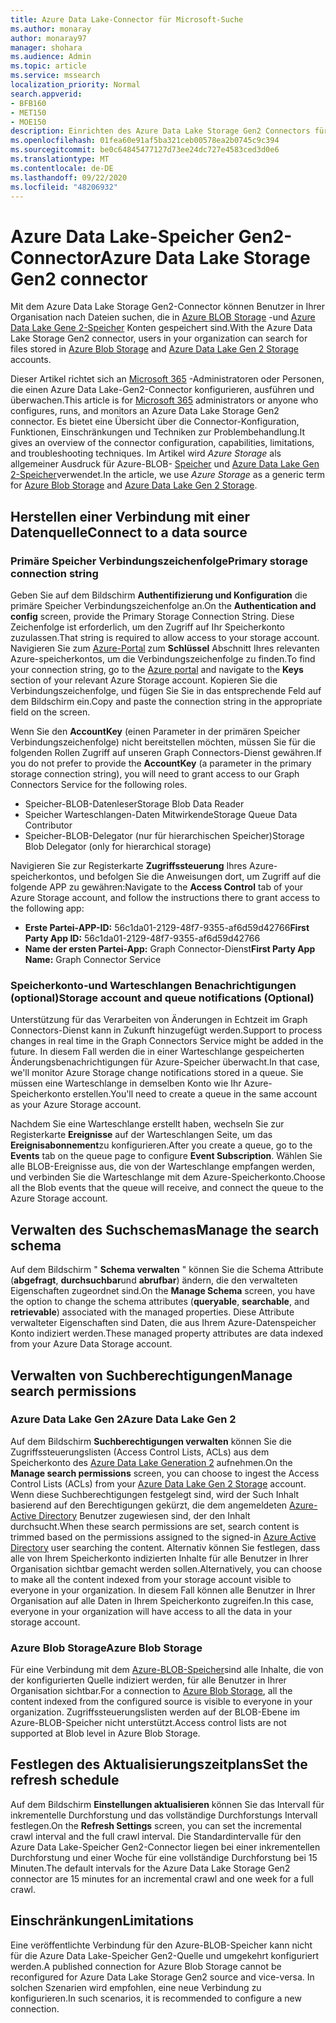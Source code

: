 ```yaml
---
title: Azure Data Lake-Connector für Microsoft-Suche
ms.author: monaray
author: monaray97
manager: shohara
ms.audience: Admin
ms.topic: article
ms.service: mssearch
localization_priority: Normal
search.appverid:
- BFB160
- MET150
- MOE150
description: Einrichten des Azure Data Lake Storage Gen2 Connectors für Microsoft Search
ms.openlocfilehash: 01fea60e91af5ba321ceb00578ea2b0745c9c394
ms.sourcegitcommit: be0c64845477127d73ee24dc727e4583ced3d0e6
ms.translationtype: MT
ms.contentlocale: de-DE
ms.lasthandoff: 09/22/2020
ms.locfileid: "48206932"
---
```

# <a name="azure-data-lake-storage-gen2-connector"></a><span data-ttu-id="c1026-103">Azure Data Lake-Speicher Gen2-Connector</span><span class="sxs-lookup"><span data-stu-id="c1026-103">Azure Data Lake Storage Gen2 connector</span></span>

<span data-ttu-id="c1026-104">Mit dem Azure Data Lake Storage Gen2-Connector können Benutzer in Ihrer Organisation nach Dateien suchen, die in [Azure BLOB Storage](https://docs.microsoft.com/azure/storage/blobs/storage-blobs-introduction) -und [Azure Data Lake Gene 2-Speicher](https://docs.microsoft.com/azure/storage/blobs/data-lake-storage-introduction) Konten gespeichert sind.</span><span class="sxs-lookup"><span data-stu-id="c1026-104">With the Azure Data Lake Storage Gen2 connector, users in your organization can search for files stored in [Azure Blob Storage](https://docs.microsoft.com/azure/storage/blobs/storage-blobs-introduction) and [Azure Data Lake Gen 2 Storage](https://docs.microsoft.com/azure/storage/blobs/data-lake-storage-introduction) accounts.</span></span>

<span data-ttu-id="c1026-105">Dieser Artikel richtet sich an [Microsoft 365](https://www.microsoft.com/microsoft-365) -Administratoren oder Personen, die einen Azure Data Lake-Gen2-Connector konfigurieren, ausführen und überwachen.</span><span class="sxs-lookup"><span data-stu-id="c1026-105">This article is for [Microsoft 365](https://www.microsoft.com/microsoft-365) administrators or anyone who configures, runs, and monitors an Azure Data Lake Storage Gen2 connector.</span></span> <span data-ttu-id="c1026-106">Es bietet eine Übersicht über die Connector-Konfiguration, Funktionen, Einschränkungen und Techniken zur Problembehandlung.</span><span class="sxs-lookup"><span data-stu-id="c1026-106">It gives an overview of the connector configuration, capabilities, limitations, and troubleshooting techniques.</span></span> <span data-ttu-id="c1026-107">Im Artikel wird *Azure Storage* als allgemeiner Ausdruck für Azure-BLOB- [Speicher](https://docs.microsoft.com/azure/storage/blobs/storage-blobs-introduction) und [Azure Data Lake Gen 2-Speicher](https://docs.microsoft.com/azure/storage/blobs/data-lake-storage-introduction)verwendet.</span><span class="sxs-lookup"><span data-stu-id="c1026-107">In the article, we use *Azure Storage* as a generic term for [Azure Blob Storage](https://docs.microsoft.com/azure/storage/blobs/storage-blobs-introduction) and [Azure Data Lake Gen 2 Storage](https://docs.microsoft.com/azure/storage/blobs/data-lake-storage-introduction).</span></span>

## <a name="connect-to-a-data-source"></a><span data-ttu-id="c1026-108">Herstellen einer Verbindung mit einer Datenquelle</span><span class="sxs-lookup"><span data-stu-id="c1026-108">Connect to a data source</span></span>
### <a name="primary-storage-connection-string"></a><span data-ttu-id="c1026-109">Primäre Speicher Verbindungszeichenfolge</span><span class="sxs-lookup"><span data-stu-id="c1026-109">Primary storage connection string</span></span> 
<span data-ttu-id="c1026-110">Geben Sie auf dem Bildschirm **Authentifizierung und Konfiguration** die primäre Speicher Verbindungszeichenfolge an.</span><span class="sxs-lookup"><span data-stu-id="c1026-110">On the **Authentication and config** screen, provide the Primary Storage Connection String.</span></span> <span data-ttu-id="c1026-111">Diese Zeichenfolge ist erforderlich, um den Zugriff auf Ihr Speicherkonto zuzulassen.</span><span class="sxs-lookup"><span data-stu-id="c1026-111">That string is required to allow access to your storage account.</span></span> <span data-ttu-id="c1026-112">Navigieren Sie zum [Azure-Portal](https://ms.portal.azure.com/#home) zum **Schlüssel** Abschnitt Ihres relevanten Azure-speicherkontos, um die Verbindungszeichenfolge zu finden.</span><span class="sxs-lookup"><span data-stu-id="c1026-112">To find your connection string, go to the [Azure portal](https://ms.portal.azure.com/#home) and navigate to the **Keys** section of your relevant Azure Storage account.</span></span> <span data-ttu-id="c1026-113">Kopieren Sie die Verbindungszeichenfolge, und fügen Sie Sie in das entsprechende Feld auf dem Bildschirm ein.</span><span class="sxs-lookup"><span data-stu-id="c1026-113">Copy and paste the connection string in the appropriate field on the screen.</span></span>

<span data-ttu-id="c1026-114">Wenn Sie den **AccountKey** (einen Parameter in der primären Speicher Verbindungszeichenfolge) nicht bereitstellen möchten, müssen Sie für die folgenden Rollen Zugriff auf unseren Graph Connectors-Dienst gewähren.</span><span class="sxs-lookup"><span data-stu-id="c1026-114">If you do not prefer to provide the **AccountKey** (a parameter in the primary storage connection string), you will need to grant access to our Graph Connectors Service for the following roles.</span></span> 
* <span data-ttu-id="c1026-115">Speicher-BLOB-Datenleser</span><span class="sxs-lookup"><span data-stu-id="c1026-115">Storage Blob Data Reader</span></span>
* <span data-ttu-id="c1026-116">Speicher Warteschlangen-Daten Mitwirkende</span><span class="sxs-lookup"><span data-stu-id="c1026-116">Storage Queue Data Contributor</span></span>
* <span data-ttu-id="c1026-117">Speicher-BLOB-Delegator (nur für hierarchischen Speicher)</span><span class="sxs-lookup"><span data-stu-id="c1026-117">Storage Blob Delegator (only for hierarchical storage)</span></span>

<span data-ttu-id="c1026-118">Navigieren Sie zur Registerkarte **Zugriffssteuerung** Ihres Azure-speicherkontos, und befolgen Sie die Anweisungen dort, um Zugriff auf die folgende APP zu gewähren:</span><span class="sxs-lookup"><span data-stu-id="c1026-118">Navigate to the **Access Control** tab of your Azure Storage account, and follow the instructions there to grant access to the following app:</span></span>
* <span data-ttu-id="c1026-119">**Erste Partei-APP-ID:** 56c1da01-2129-48f7-9355-af6d59d42766</span><span class="sxs-lookup"><span data-stu-id="c1026-119">**First Party App ID:** 56c1da01-2129-48f7-9355-af6d59d42766</span></span>
* <span data-ttu-id="c1026-120">**Name der ersten Partei-App:** Graph Connector-Dienst</span><span class="sxs-lookup"><span data-stu-id="c1026-120">**First Party App Name:** Graph Connector Service</span></span>

### <a name="storage-account-and-queue-notifications-optional"></a><span data-ttu-id="c1026-121">Speicherkonto-und Warteschlangen Benachrichtigungen (optional)</span><span class="sxs-lookup"><span data-stu-id="c1026-121">Storage account and queue notifications (Optional)</span></span>
<span data-ttu-id="c1026-122">Unterstützung für das Verarbeiten von Änderungen in Echtzeit im Graph Connectors-Dienst kann in Zukunft hinzugefügt werden.</span><span class="sxs-lookup"><span data-stu-id="c1026-122">Support to process changes in real time in the Graph Connectors Service might be added in the future.</span></span> <span data-ttu-id="c1026-123">In diesem Fall werden die in einer Warteschlange gespeicherten Änderungsbenachrichtigungen für Azure-Speicher überwacht.</span><span class="sxs-lookup"><span data-stu-id="c1026-123">In that case, we'll monitor Azure Storage change notifications stored in a queue.</span></span> <span data-ttu-id="c1026-124">Sie müssen eine Warteschlange in demselben Konto wie Ihr Azure-Speicherkonto erstellen.</span><span class="sxs-lookup"><span data-stu-id="c1026-124">You'll need to create a queue in the same account as your Azure Storage account.</span></span>

<span data-ttu-id="c1026-125">Nachdem Sie eine Warteschlange erstellt haben, wechseln Sie zur Registerkarte **Ereignisse** auf der Warteschlangen Seite, um das **Ereignisabonnement**zu konfigurieren.</span><span class="sxs-lookup"><span data-stu-id="c1026-125">After you create a queue, go to the **Events** tab on the queue page to configure **Event Subscription**.</span></span> <span data-ttu-id="c1026-126">Wählen Sie alle BLOB-Ereignisse aus, die von der Warteschlange empfangen werden, und verbinden Sie die Warteschlange mit dem Azure-Speicherkonto.</span><span class="sxs-lookup"><span data-stu-id="c1026-126">Choose all the Blob events that the queue will receive, and connect the queue to the Azure Storage account.</span></span>

## <a name="manage-the-search-schema"></a><span data-ttu-id="c1026-127">Verwalten des Suchschemas</span><span class="sxs-lookup"><span data-stu-id="c1026-127">Manage the search schema</span></span>
<span data-ttu-id="c1026-128">Auf dem Bildschirm " **Schema verwalten** " können Sie die Schema Attribute (**abgefragt**, **durchsuchbar**und **abrufbar**) ändern, die den verwalteten Eigenschaften zugeordnet sind.</span><span class="sxs-lookup"><span data-stu-id="c1026-128">On the **Manage Schema** screen, you have the option to change the schema attributes (**queryable**, **searchable**, and **retrievable**) associated with the managed properties.</span></span> <span data-ttu-id="c1026-129">Diese Attribute verwalteter Eigenschaften sind Daten, die aus Ihrem Azure-Datenspeicher Konto indiziert werden.</span><span class="sxs-lookup"><span data-stu-id="c1026-129">These managed property attributes are data indexed from your Azure Data Storage account.</span></span>

## <a name="manage-search-permissions"></a><span data-ttu-id="c1026-130">Verwalten von Suchberechtigungen</span><span class="sxs-lookup"><span data-stu-id="c1026-130">Manage search permissions</span></span>
### <a name="azure-data-lake-gen-2"></a><span data-ttu-id="c1026-131">Azure Data Lake Gen 2</span><span class="sxs-lookup"><span data-stu-id="c1026-131">Azure Data Lake Gen 2</span></span>
<span data-ttu-id="c1026-132">Auf dem Bildschirm **Suchberechtigungen verwalten** können Sie die Zugriffssteuerungslisten (Access Control Lists, ACLs) aus dem Speicherkonto des [Azure Data Lake Generation 2](https://docs.microsoft.com/azure/storage/blobs/data-lake-storage-introduction) aufnehmen.</span><span class="sxs-lookup"><span data-stu-id="c1026-132">On the **Manage search permissions** screen, you can choose to ingest the Access Control Lists (ACLs) from your [Azure Data Lake Gen 2 Storage](https://docs.microsoft.com/azure/storage/blobs/data-lake-storage-introduction) account.</span></span> <span data-ttu-id="c1026-133">Wenn diese Suchberechtigungen festgelegt sind, wird der Such Inhalt basierend auf den Berechtigungen gekürzt, die dem angemeldeten [Azure-Active Directory](https://docs.microsoft.com/azure/active-directory/) Benutzer zugewiesen sind, der den Inhalt durchsucht.</span><span class="sxs-lookup"><span data-stu-id="c1026-133">When these search permissions are set, search content is trimmed based on the permissions assigned to the signed-in [Azure Active Directory](https://docs.microsoft.com/azure/active-directory/) user searching the content.</span></span> <span data-ttu-id="c1026-134">Alternativ können Sie festlegen, dass alle von Ihrem Speicherkonto indizierten Inhalte für alle Benutzer in Ihrer Organisation sichtbar gemacht werden sollen.</span><span class="sxs-lookup"><span data-stu-id="c1026-134">Alternatively, you can choose to make all the content indexed from your storage account visible to everyone in your organization.</span></span> <span data-ttu-id="c1026-135">In diesem Fall können alle Benutzer in Ihrer Organisation auf alle Daten in Ihrem Speicherkonto zugreifen.</span><span class="sxs-lookup"><span data-stu-id="c1026-135">In this case, everyone in your organization will have access to all the data in your storage account.</span></span>

### <a name="azure-blob-storage"></a><span data-ttu-id="c1026-136">Azure Blob Storage</span><span class="sxs-lookup"><span data-stu-id="c1026-136">Azure Blob Storage</span></span>
<span data-ttu-id="c1026-137">Für eine Verbindung mit dem [Azure-BLOB-Speicher](https://docs.microsoft.com/azure/storage/blobs/storage-blobs-introduction)sind alle Inhalte, die von der konfigurierten Quelle indiziert werden, für alle Benutzer in Ihrer Organisation sichtbar.</span><span class="sxs-lookup"><span data-stu-id="c1026-137">For a connection to [Azure Blob Storage](https://docs.microsoft.com/azure/storage/blobs/storage-blobs-introduction), all the content indexed from the configured source is visible to everyone in your organization.</span></span> <span data-ttu-id="c1026-138">Zugriffssteuerungslisten werden auf der BLOB-Ebene im Azure-BLOB-Speicher nicht unterstützt.</span><span class="sxs-lookup"><span data-stu-id="c1026-138">Access control lists are not supported at Blob level in Azure Blob Storage.</span></span>

## <a name="set-the-refresh-schedule"></a><span data-ttu-id="c1026-139">Festlegen des Aktualisierungszeitplans</span><span class="sxs-lookup"><span data-stu-id="c1026-139">Set the refresh schedule</span></span>
<span data-ttu-id="c1026-140">Auf dem Bildschirm **Einstellungen aktualisieren** können Sie das Intervall für inkrementelle Durchforstung und das vollständige Durchforstungs Intervall festlegen.</span><span class="sxs-lookup"><span data-stu-id="c1026-140">On the **Refresh Settings** screen, you can set the incremental crawl interval and the full crawl interval.</span></span> <span data-ttu-id="c1026-141">Die Standardintervalle für den Azure Data Lake-Speicher Gen2-Connector liegen bei einer inkrementellen Durchforstung und einer Woche für eine vollständige Durchforstung bei 15 Minuten.</span><span class="sxs-lookup"><span data-stu-id="c1026-141">The default intervals for the Azure Data Lake Storage Gen2 connector are 15 minutes for an incremental crawl and one week for a full crawl.</span></span>

## <a name="limitations"></a><span data-ttu-id="c1026-142">Einschränkungen</span><span class="sxs-lookup"><span data-stu-id="c1026-142">Limitations</span></span>
<span data-ttu-id="c1026-143">Eine veröffentlichte Verbindung für den Azure-BLOB-Speicher kann nicht für die Azure Data Lake-Speicher Gen2-Quelle und umgekehrt konfiguriert werden.</span><span class="sxs-lookup"><span data-stu-id="c1026-143">A published connection for Azure Blob Storage cannot be reconfigured for Azure Data Lake Storage Gen2 source and vice-versa.</span></span> <span data-ttu-id="c1026-144">In solchen Szenarien wird empfohlen, eine neue Verbindung zu konfigurieren.</span><span class="sxs-lookup"><span data-stu-id="c1026-144">In such scenarios, it is recommended to configure a new connection.</span></span>

